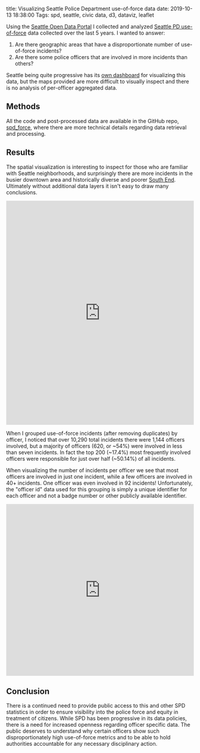 title: Visualizing Seattle Police Department use-of-force data
date: 2019-10-13 18:38:00
Tags: spd, seattle, civic data, d3, dataviz, leaflet

Using the [Seattle Open Data Portal][data_portal] I collected and analyzed [Seattle PD use-of-force][force-types] data collected over the last 5 years. I wanted to answer:

1. Are there geographic areas that have a disproportionate number of use-of-force incidents?
1. Are there some police officers that are involved in more incidents than others?

Seattle being quite progressive has its [own dashboard][dashboard] for visualizing this data, but the maps provided are more difficult to visually inspect and there is no analysis of per-officer aggregated data.

## Methods

All the code and post-processed data are available in the GitHub repo, [spd_force][spd_force], where there are more technical details regarding data retrieval and processing.

## Results

The spatial visualization is interesting to inspect for those who are familiar with Seattle neighborhoods, and surprisingly there are more incidents in the busier downtown area and historically diverse and poorer [South End][south_end]. Ultimately without additional data layers it isn't easy to draw many conclusions.

<iframe src="https://keyanp.com/spd_force/force.html" width="100%" height="600" frameborder=0></iframe>

When I grouped use-of-force incidents (after removing duplicates) by officer, I noticed that over 10,290 total incidents there were 1,144 officers involved, but a majority of officers (620, or ~54%) were involved in less than seven incidents. In fact the top 200 (~17.4%) most frequently involved officers were responsible for just over half (~50.14%) of all incidents.

When visualizing the number of incidents per officer we see that most officers are involved in just one incident, while a few officers are involved in 40+ incidents. One officer was even involved in 92 incidents! Unfortunately, the "officer id" data used for this grouping is simply a unique identifier for each officer and not a badge number or other publicly available identifier.

<iframe src="https://keyanp.com/spd_force/histogram.html" width="100%" height="460" frameborder=0></iframe>

## Conclusion

There is a continued need to provide public access to this and other SPD statistics in order to ensure visibility into the police force and equity in treatment of citizens. While SPD has been progressive in its data policies, there is a need for increased openness regarding officer specific data. The public deserves to understand why certain officers show such disproportionately high use-of-force metrics and to be able to hold authorities accountable for any necessary disciplinary action.

[data_portal]: https://data.seattle.gov/
[dashboard]: https://www.seattle.gov/police/information-and-data/use-of-force-data/use-of-force-dashboard
[force-types]: http://www.seattle.gov/police-manual/title-8---use-of-force/8050---use-of-force-definitions
[spd_force]: https://github.com/keyan/spd_force
[south_end]: https://en.wikipedia.org/wiki/South_End,_Seattle
